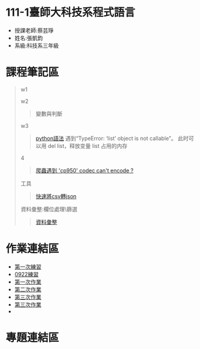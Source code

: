 # 111-1臺師大科技系程式語言
+ 授課老師:蔡芸琤
+ 姓名:張凱鈞
+ 系級:科技系三年級
# 課程筆記區
  >w1
  >
  >w2
  >>變數與判斷
  >
  >w3
  >>[python語法](https://github.com/pecu/LawTech/blob/999a9e1294d50ed05d9be41894bc85d08ea47b11/Learning-Materials/C1_Python_%E5%9F%BA%E7%A4%8E_02/python_%E5%9F%BA%E7%A4%8E%E7%B5%84%E5%90%88%E4%BA%8C_code.ipynb)
  >>遇到“TypeError: ‘list’ object is not callable”。
  >>此时可以用 del list，释放变量 list 占用的内存
  >
  >4
  >>[爬蟲遇到 'cp950' codec can't encode ?](https://weirenxue.github.io/2021/06/12/python_cp950_codec_cant_encode/)
  >
  >工具
  >>[快速將csv轉json](https://www.delftstack.com/zh-tw/howto/python/csv-to-json-python/#%E5%9C%A8-python-%E4%B8%AD%E4%BD%BF%E7%94%A8-dataframe-to-json-%E6%96%B9%E6%B3%95%E5%B0%87-csv-%E6%AA%94%E6%A1%88%E8%BD%89%E6%8F%9B%E7%82%BA-json-%E6%AA%94%E6%A1%88)
  >
  >資料彙整:欄位處理\篩選
  >>[資料彙整](https://github.com/pecu/LawTech/blob/aa94f8b902eda3587c6873758c63e0409c37232c/Learning-Materials/C5_Python_%E8%B3%87%E6%96%99%E5%BD%99%E6%95%B4&%E8%B3%87%E6%96%99%E8%A6%96%E8%A6%BA%E5%8C%96/python_%E8%B3%87%E6%96%99%E5%BD%99%E6%95%B4_ppt.pdf)

# 作業連結區
+ [第一次練習](https://github.com/eric40971116H/111-1NTNU-PL/blob/71b84c71aa79ce05fc985147a0444edca4c780a4/python01.ipynb)
+ [0922練習](https://github.com/eric40971116H/111-1NTNU-PL/blob/ab615f646370aae8eb0d4fdf20df39210fe199ec/0922practice.ipynb)
+ [第一次作業](https://github.com/eric40971116H/111-1NTNU-PL/blob/576bb98c2bd723b7e2bd17ee016cbe21d4566c0d/homework.ipynb)
+ [第二次作業](https://github.com/eric40971116H/111-1NTNU-PL/blob/05df0169b9a8d87036c37fce7198735efa4ac72b/HW2.ipynb)
+ [第三次作業](https://github.com/eric40971116H/111-1NTNU-PL/blob/f33e6a4ced2e99873a842fd5a4b7b8d25d276118/HW03/HW3.ipynb)
+ [第三次作業](https://github.com/eric40971116H/111-1NTNU-PL/tree/main/HW03)
+ 
# 專題連結區

